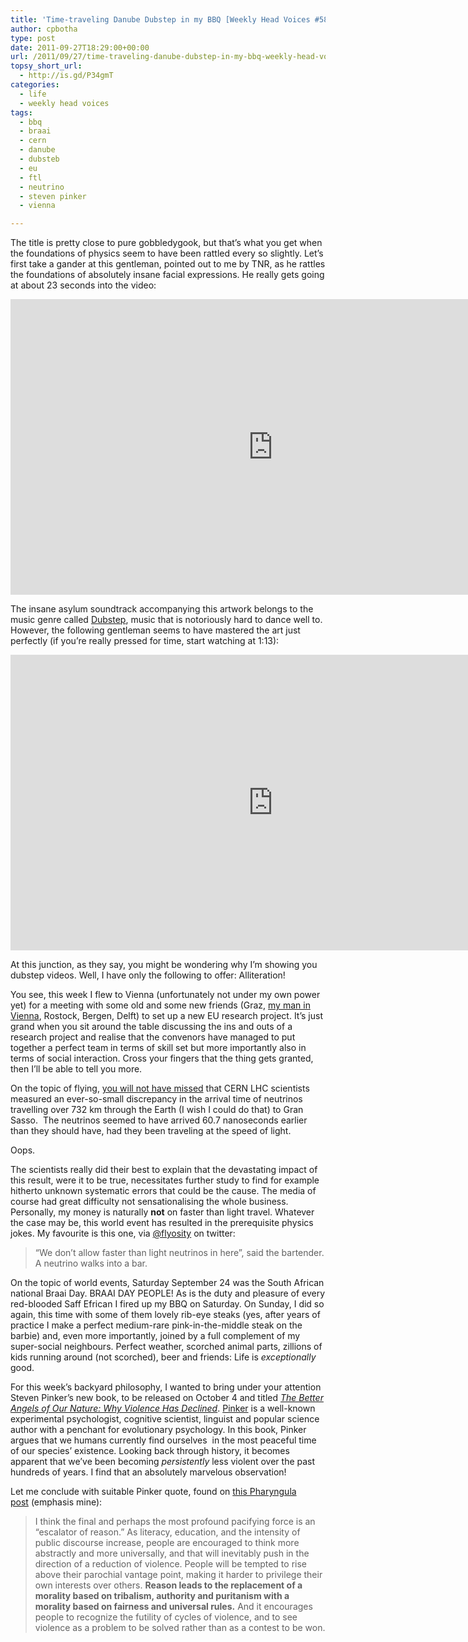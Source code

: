 ```yaml
---
title: 'Time-traveling Danube Dubstep in my BBQ [Weekly Head Voices #58]'
author: cpbotha
type: post
date: 2011-09-27T18:29:00+00:00
url: /2011/09/27/time-traveling-danube-dubstep-in-my-bbq-weekly-head-voices-58/
topsy_short_url:
  - http://is.gd/P34gmT
categories:
  - life
  - weekly head voices
tags:
  - bbq
  - braai
  - cern
  - danube
  - dubsteb
  - eu
  - ftl
  - neutrino
  - steven pinker
  - vienna

---
```

The title is pretty close to pure gobbledygook, but that&#8217;s what you get when the foundations of physics seem to have been rattled every so slightly. Let&#8217;s first take a gander at this gentleman, pointed out to me by TNR, as he rattles the foundations of absolutely insane facial expressions. He really gets going at about 23 seconds into the video:

<div class="jetpack-video-wrapper">
  <span class="embed-youtube" style="text-align:center; display: block;"><iframe class='youtube-player' type='text/html' width='840' height='473' src='https://www.youtube.com/embed/JEcj2xi9Ctc?version=3&#038;rel=1&#038;fs=1&#038;autohide=2&#038;showsearch=0&#038;showinfo=1&#038;iv_load_policy=1&#038;wmode=transparent' allowfullscreen='true' style='border:0;'></iframe></span>
</div>

The insane asylum soundtrack accompanying this artwork belongs to the music genre called [Dubstep][1], music that is notoriously hard to dance well to. However, the following gentleman seems to have mastered the art just perfectly (if you&#8217;re really pressed for time, start watching at 1:13):

<div class="jetpack-video-wrapper">
  <span class="embed-youtube" style="text-align:center; display: block;"><iframe class='youtube-player' type='text/html' width='840' height='473' src='https://www.youtube.com/embed/LXO-jKksQkM?version=3&#038;rel=1&#038;fs=1&#038;autohide=2&#038;showsearch=0&#038;showinfo=1&#038;iv_load_policy=1&#038;wmode=transparent' allowfullscreen='true' style='border:0;'></iframe></span>
</div>

At this junction, as they say, you might be wondering why I&#8217;m showing you dubstep videos. Well, I have only the following to offer: Alliteration!

You see, this week I flew to Vienna (unfortunately not under my own power yet) for a meeting with some old and some new friends (Graz, [my man in Vienna][2], Rostock, Bergen, Delft) to set up a new EU research project. It&#8217;s just grand when you sit around the table discussing the ins and outs of a research project and realise that the convenors have managed to put together a perfect team in terms of skill set but more importantly also in terms of social interaction. Cross your fingers that the thing gets granted, then I&#8217;ll be able to tell you more.

On the topic of flying, [you will not have missed][3] that CERN LHC scientists measured an ever-so-small discrepancy in the arrival time of neutrinos travelling over 732 km through the Earth (I wish I could do that) to Gran Sasso.  The neutrinos seemed to have arrived 60.7 nanoseconds earlier than they should have, had they been traveling at the speed of light.

Oops.

The scientists really did their best to explain that the devastating impact of this result, were it to be true, necessitates further study to find for example hitherto unknown systematic errors that could be the cause. The media of course had great difficulty not sensationalising the whole business. Personally, my money is naturally **not** on faster than light travel. Whatever the case may be, this world event has resulted in the prerequisite physics jokes. My favourite is this one, via [@flyosity][4] on twitter:

> &#8220;We don&#8217;t allow faster than light neutrinos in here&#8221;, said the bartender. A neutrino walks into a bar.

On the topic of world events, Saturday September 24 was the South African national Braai Day. BRAAI DAY PEOPLE! As is the duty and pleasure of every red-blooded Saff Efrican I fired up my BBQ on Saturday. On Sunday, I did so again, this time with some of them lovely rib-eye steaks (yes, after years of practice I make a perfect medium-rare pink-in-the-middle steak on the barbie) and, even more importantly, joined by a full complement of my super-social neighbours. Perfect weather, scorched animal parts, zillions of kids running around (not scorched), beer and friends: Life is _exceptionally_ good.

For this week&#8217;s backyard philosophy, I wanted to bring under your attention Steven Pinker&#8217;s new book, to be released on October 4 and titled _[The Better Angels of Our Nature: Why Violence Has Declined][5]_. [Pinker][6] is a well-known experimental psychologist, cognitive scientist, linguist and popular science author with a penchant for evolutionary psychology. In this book, Pinker argues that we humans currently find ourselves  in the most peaceful time of our species&#8217; existence. Looking back through history, it becomes apparent that we&#8217;ve been becoming _persistently_ less violent over the past hundreds of years. I find that an absolutely marvelous observation!

Let me conclude with suitable Pinker quote, found on [this Pharyngula post][7] (emphasis mine):

> I think the final and perhaps the most profound pacifying force is an &#8220;escalator of reason.&#8221; As literacy, education, and the intensity of public discourse increase, people are encouraged to think more abstractly and more universally, and that will inevitably push in the direction of a reduction of violence. People will be tempted to rise above their parochial vantage point, making it harder to privilege their own interests over others. **Reason leads to the replacement of a morality based on tribalism, authority and puritanism with a morality based on fairness and universal rules.** And it encourages people to recognize the futility of cycles of violence, and to see violence as a problem to be solved rather than as a contest to be won.

 [1]: http://en.wikipedia.org/wiki/Dubstep "wikipedia page on Dubstep"
 [2]: http://www.simvis.at/ "website of my man in vienna"
 [3]: http://www.wired.com/geekdad/2011/09/neutrinos-and-the-speed-of-light-a-primer-on-the-cern-study/ "wired article on CERN neutrino measurements"
 [4]: http://twitter.com/#!/flyosity "flyosity's twitter profile"
 [5]: http://www.amazon.com/Better-Angels-Our-Nature-Violence/dp/0670022950/ref=sr_1_1?ie=UTF8&qid=1317140843&sr=8-1 "amazon link to steven pinker's new book"
 [6]: http://en.wikipedia.org/wiki/Steven_Pinker "wikipedia page on Pinker"
 [7]: http://scienceblogs.com/pharyngula/2011/09/urge_to_killfadingfading.php "pharyngula post on pinker's new non-violence book"
